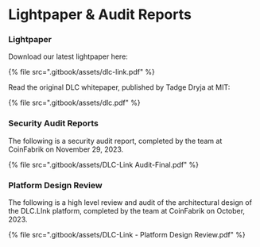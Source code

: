 # Lightpaper & Audit Reports

### Lightpaper

Download our latest lightpaper here:

{% file src=".gitbook/assets/dlc-link.pdf" %}

Read the original DLC whitepaper, published by Tadge Dryja at MIT:

{% file src=".gitbook/assets/dlc.pdf" %}

### Security Audit Reports

The following is a security audit report, completed by the team at CoinFabrik on November 29, 2023.

{% file src=".gitbook/assets/DLC-Link Audit-Final.pdf" %}

### Platform Design Review

The following is a high level review and audit of the architectural design of the DLC.LInk platform, completed by the team at CoinFabrik on October, 2023.

{% file src=".gitbook/assets/DLC-Link - Platform Design Review.pdf" %}
